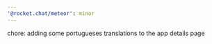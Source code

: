 ```yaml
---
'@rocket.chat/meteor': minor
---
```


chore: adding some portugueses translations to the app details page
